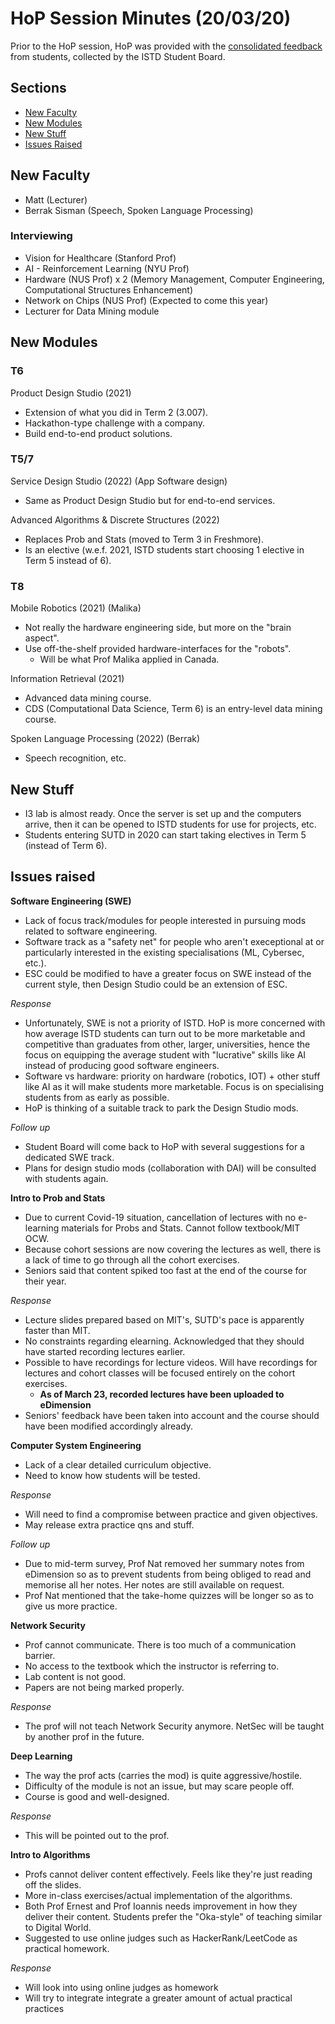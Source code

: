 # HoP Session Minutes (20/03/20)

Prior to the HoP session, HoP was provided with the [consolidated feedback](https://docs.google.com/document/d/19rx-gyVJbjUMfDQTKoaeG-OFC9StHN--TJaX7gQ7HQc/edit?usp=sharing) from students, collected by the ISTD Student Board.

## Sections

* [New Faculty](#new-faculty)
* [New Modules](#new-modules)
* [New Stuff](#new-stuff)
* [Issues Raised](#issues-raised)

## New Faculty
 - Matt (Lecturer)
 - Berrak Sisman (Speech, Spoken Language Processing)

### Interviewing
- Vision for Healthcare (Stanford Prof)
- AI - Reinforcement Learning (NYU Prof)
- Hardware (NUS Prof) x 2 (Memory Management, Computer Engineering, Computational Structures Enhancement)
- Network on Chips (NUS Prof) (Expected to come this year)
- Lecturer for Data Mining module

## New Modules

### T6

Product Design Studio (2021)
- Extension of what you did in Term 2 (3.007).
- Hackathon-type challenge with a company.
- Build end-to-end product solutions.


### T5/7

Service Design Studio (2022) (App Software design)
- Same as Product Design Studio but for end-to-end services.

Advanced Algorithms & Discrete Structures (2022)
- Replaces Prob and Stats (moved to Term 3 in Freshmore).
- Is an elective (w.e.f. 2021, ISTD students start choosing 1 elective in Term 5 instead of 6).

### T8

Mobile Robotics (2021) (Malika)
- Not really the hardware engineering side, but more on the "brain aspect".
- Use off-the-shelf provided hardware-interfaces for the "robots".
    - Will be what Prof Malika applied in Canada.

Information Retrieval (2021)
- Advanced data mining course.
- CDS (Computational Data Science, Term 6) is an entry-level data mining course.

Spoken Language Processing (2022) (Berrak)
- Speech recognition, etc.

## New Stuff

- I3 lab is almost ready. Once the server is set up and the computers arrive, then it can be opened to ISTD students for use for projects, etc.
- Students entering SUTD in 2020 can start taking electives in Term 5 (instead of Term 6).

## Issues raised

**Software Engineering (SWE)**
- Lack of focus track/modules for people interested in pursuing mods related to software engineering.
- Software track as a "safety net" for people who aren't execeptional at or particularly interested in the existing specialisations (ML, Cybersec, etc.).
- ESC could be modified to have a greater focus on SWE instead of the current style, then Design Studio could be an extension of ESC.

*Response*
- Unfortunately, SWE is not a priority of ISTD. HoP is more concerned with how average ISTD students can turn out to be more marketable and competitive than graduates from other, larger, universities, hence the focus on equipping the average student with "lucrative" skills like AI instead of producing good software engineers.
- Software vs hardware: priority on hardware (robotics, IOT) + other stuff like AI as it will make students more marketable. Focus is on specialising students from as early as possible.
- HoP is thinking of a suitable track to park the Design Studio mods.

*Follow up*
- Student Board will come back to HoP with several suggestions for a dedicated SWE track.
- Plans for design studio mods (collaboration with DAI) will be consulted with students again.

**Intro to Prob and Stats**
- Due to current Covid-19 situation, cancellation of lectures with no e-learning materials for Probs and Stats. Cannot follow textbook/MIT OCW.
- Because cohort sessions are now covering the lectures as well, there is a lack of time to go through all the cohort exercises.
- Seniors said that content spiked too fast at the end of the course for their year.

*Response*
- Lecture slides prepared based on MIT's, SUTD's pace is apparently faster than MIT.
- No constraints regarding elearning. Acknowledged that they should have started recording lectures earlier.
- Possible to have recordings for lecture videos. Will have recordings for lectures and cohort classes will be focused entirely on the cohort exercises.
    - **As of March 23, recorded lectures have been uploaded to eDimension**
- Seniors' feedback have been taken into account and the course should have been modified accordingly already.


**Computer System Engineering**
- Lack of a clear detailed curriculum objective.
- Need to know how students will be tested.

*Response*
- Will need to find a compromise between practice and given objectives.
- May release extra practice qns and stuff.

*Follow up*
- Due to mid-term survey, Prof Nat removed her summary notes from eDimension so as to prevent students from being obliged to read and memorise all her notes. Her notes are still available on request.
- Prof Nat mentioned that the take-home quizzes will be longer so as to give us more practice.

**Network Security**
- Prof cannot communicate. There is too much of a communication barrier.
- No access to the textbook which the instructor is referring to.
- Lab content is not good.
- Papers are not being marked properly.

*Response*
- The prof will not teach Network Security anymore. NetSec will be taught by another prof in the future.

**Deep Learning**
- The way the prof acts (carries the mod) is quite aggressive/hostile.
- Difficulty of the module is not an issue, but may scare people off.
- Course is good and well-designed.

*Response*
- This will be pointed out to the prof.

**Intro to Algorithms**
- Profs cannot deliver content effectively. Feels like they're just reading off the slides.
- More in-class exercises/actual implementation of the algorithms.
- Both Prof Ernest and Prof Ioannis needs improvement in how they deliver their content. Students prefer the "Oka-style" of teaching similar to Digital World.
- Suggested to use online judges such as HackerRank/LeetCode as practical homework.

*Response*
- Will look into using online judges as homework
- Will try to integrate integrate a greater amount of actual practical practices
